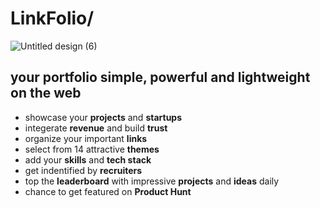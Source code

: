 # LinkFolio/

![Untitled design (6)](https://github.com/user-attachments/assets/9ce8a7d2-735f-4345-a967-e1749ac0496c)


## your portfolio simple, powerful and lightweight on the web

- showcase your **projects** and **startups**
- integerate **revenue** and build **trust**
- organize your important **links**
- select from 14 attractive **themes**
- add your **skills** and **tech stack**
- get indentified by **recruiters**
- top the **leaderboard** with impressive **projects** and **ideas** daily
- chance to get featured on **Product Hunt**
